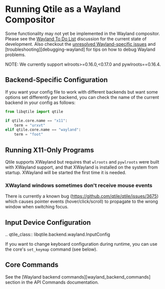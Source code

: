 # Running Qtile as a Wayland Compositor

Some functionality may not yet be implemented in the Wayland compositor.
Please see the [Wayland To Do List](https://github.com/qtile/qtile/discussions/2409)
discussion for the current state of development.
Also checkout the [unresolved Wayland-specific issues](https://github.com/qtile/qtile/issues?q=is%3Aissue+is%3Aopen+label%3A%22core%3A+wayland%22)
and [troubleshooting][debugging-wayland] for tips on how to debug Wayland
problems.

NOTE: We currently support wlroots>=0.16.0,<0.17.0 and pywlroots==0.16.4.

## Backend-Specific Configuration

If you want your config file to work with different backends but want some
options set differently per backend, you can check the name of the current
backend in your config as follows:

```python
from libqtile import qtile

if qtile.core.name == "x11":
    term = "urxvt"
elif qtile.core.name == "wayland":
    term = "foot"
```

## Running X11-Only Programs

Qtile supports XWayland but requires that `wlroots` and `pywlroots` were built
with XWayland support, and that XWayland is installed on the system from
startup. XWayland will be started the first time it is needed.

### XWayland windows sometimes don't receive mouse events

There is currently a known bug (https://github.com/qtile/qtile/issues/3675)
which causes pointer events (hover/click/scroll) to propagate to the wrong window when switching focus.

## Input Device Configuration

.. qtile_class:: libqtile.backend.wayland.InputConfig

If you want to change keyboard configuration during runtime, you can use the
core's `set_keymap` command (see below).

## Core Commands

See the [Wayland backend commands][wayland_backend_commands] section in the API Commands documentation.
